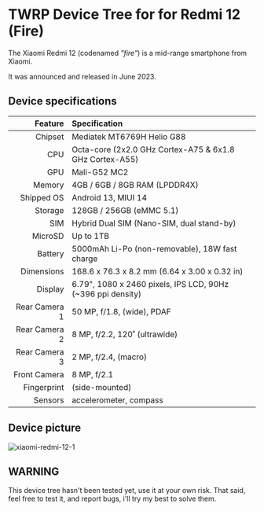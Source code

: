 # TWRP Device Tree for for Redmi 12 (Fire)

The Xiaomi Redmi 12 (codenamed _"fire"_) is a mid-range smartphone from Xiaomi.

It was announced and released in June 2023.

## Device specifications

| Feature                        | Specification                                                                             |
| -----------------------------: | :---------------------------------------------------------------------------------------- |
| Chipset                        | Mediatek MT6769H Helio G88                                                        |
| CPU                            | Octa-core (2x2.0 GHz Cortex-A75 & 6x1.8 GHz Cortex-A55) |
| GPU                            | Mali-G52 MC2                                                                      |
| Memory                         | 4GB / 6GB / 8GB RAM (LPDDR4X)                                                                  |
| Shipped OS                     | Android 13, MIUI 14                                                                   |
| Storage                        | 128GB / 256GB (eMMC 5.1)                                                                   |
| SIM                            | Hybrid Dual SIM (Nano-SIM, dual stand-by)                                                 |
| MicroSD                        | Up to 1TB                                                                                 |
| Battery                        | 5000mAh Li-Po (non-removable), 18W fast charge                                           |
| Dimensions                     | 168.6 x 76.3 x 8.2 mm (6.64 x 3.00 x 0.32 in)                                             |
| Display                        | 6.79", 1080 x 2460 pixels, IPS LCD, 90Hz (~396 ppi density)              |
| Rear Camera 1                  | 50 MP, f/1.8, (wide), PDAF                                       |
| Rear Camera 2                  | 8 MP, f/2.2, 120˚ (ultrawide)                                                    |
| Rear Camera 3                  | 2 MP, f/2.4, (macro)                                                                      |
| Front Camera                   | 8 MP, f/2.1                                                  |
| Fingerprint                    | (side-mounted)                                                    |
| Sensors                        | accelerometer, compass                          |


## Device picture

![xiaomi-redmi-12-1](https://github.com/AntarticShaurant/android_device_xiaomi_fire/assets/109678650/bd593af4-92d4-4d5a-872d-e21bbb699a89)


## WARNING

This device tree hasn't been tested yet, use it at your own risk.
That said, feel free to test it, and report bugs, i'll try my best to solve them.

